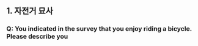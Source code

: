 ## 1. 자전거 묘사
### Q: You indicated in the survey that you enjoy riding a bicycle. Please describe you